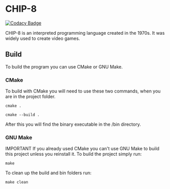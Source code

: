 # CHIP-8

[![Codacy Badge](https://api.codacy.com/project/badge/Grade/4ff47a7db2b546369c96b4ccb433d58a)](https://app.codacy.com/gh/mrmalac/CHIP-8?utm_source=github.com&utm_medium=referral&utm_content=mrmalac/CHIP-8&utm_campaign=Badge_Grade_Settings)

CHIP-8 is an interpreted programming language created in the 1970s.
It was widely used to create video games.

## Build

To build the program you can use CMake or GNU Make.

### CMake
To build with CMake you will need to use these two commands, when you are in the project folder.

```
cmake .
```

```
cmake --build .
```

After this you will find the binary executable in the /bin directory.

### GNU Make
IMPORTANT If you already used CMake you can't use GNU Make to build this project unless you reinstall it.
To build the project simply run:

```
make
```

To clean up the build and bin folders run:

```
make clean
```

